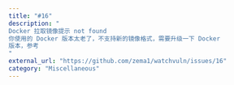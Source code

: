 ```yaml
---
title: "#16"
description: "
Docker 拉取镜像提示 not found
你使用的 Docker 版本太老了，不支持新的镜像格式，需要升级一下 Docker
版本，参考 
"
external_url: "https://github.com/zema1/watchvuln/issues/16"
category: "Miscellaneous"
---
```

